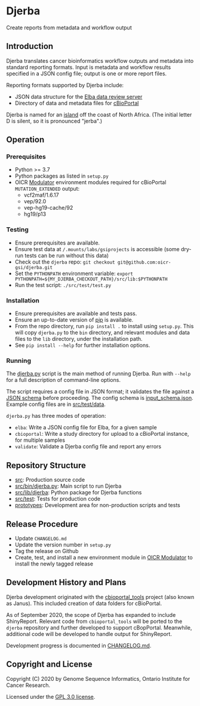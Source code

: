 # Djerba

Create reports from metadata and workflow output

## Introduction

Djerba translates cancer bioinformatics workflow outputs and metadata into standard reporting formats. Input is metadata and workflow results specified in a JSON config file; output is one or more report files.

Reporting formats supported by Djerba include:
- JSON data structure for the [Elba data review server](https://github.com/oicr-gsi/Elba)
- Directory of data and metadata files for [cBioPortal](https://cbioportal.org/)

Djerba is named for an [island](https://en.wikipedia.org/wiki/Djerba) off the coast of North Africa. (The initial letter D is silent, so it is pronounced "jerba".)

## Operation

### Prerequisites

- Python >= 3.7
- Python packages as listed in `setup.py`
- OICR [Modulator](https://gitlab.oicr.on.ca/ResearchIT/modulator) environment modules required for cBioPortal `MUTATION_EXTENDED` output:
  - vcf2maf/1.6.17
  - vep/92.0
  - vep-hg19-cache/92
  - hg19/p13

### Testing

- Ensure prerequisites are available.
- Ensure test data at `/.mounts/labs/gsiprojects` is accessible (some dry-run tests can be run without this data)
- Check out the `djerba` repo: `git checkout git@github.com:oicr-gsi/djerba.git`
- Set the `PYTHONPATH` environment variable: `export PYTHONPATH=${MY_DJERBA_CHECKOUT_PATH}/src/lib:$PYTHONPATH`
- Run the test script: `./src/test/test.py`

### Installation

- Ensure prerequisites are available and tests pass.
- Ensure an up-to-date version of [pip](https://pypi.org/project/pip/) is available.
- From the repo directory, run `pip install .` to install using `setup.py`. This will copy `djerba.py` to the `bin` directory, and relevant modules and data files to the `lib` directory, under the installation path.
- See `pip install --help` for further installation options.

### Running

The [djerba.py](./src/bin/djerba.py) script is the main method of running Djerba. Run with `--help` for a full description of command-line options.

The script requires a config file in JSON format; it validates the file against a [JSON schema](https://json-schema.org/) before proceeding. The config schema is [input_schema.json](src/lib/djerba/data/input_schema.json). Example config files are in [src/test/data](src/test/data).

`djerba.py` has three modes of operation:
- `elba`: Write a JSON config file for Elba, for a given sample
- `cbioportal`: Write a study directory for upload to a cBioPortal instance, for multiple samples
- `validate`: Validate a Djerba config file and report any errors

## Repository Structure

- [src](./src): Production source code
- [src/bin/djerba.py](./src/bin/djerba.py): Main script to run Djerba
- [src/lib/djerba](./src/lib/djerba): Python package for Djerba functions
- [src/test](./src/test): Tests for production code
- [prototypes](./prototypes): Development area for non-production scripts and tests

## Release Procedure

- Update `CHANGELOG.md`
- Update the version number in `setup.py`
- Tag the release on Github
- Create, test, and install a new environment module in [OICR Modulator](https://gitlab.oicr.on.ca/ResearchIT/modulator) to install the newly tagged release

## Development History and Plans

Djerba development originated with the [cbioportal_tools](https://github.com/oicr-gsi/cbioportal_tools) project (also known as Janus). This included creation of data folders for cBioPortal.

As of September 2020, the scope of Djerba has expanded to include ShinyReport. Relevant code from `cbioportal_tools` will be ported to the `djerba` repository and further developed to support cBopPortal. Meanwhile, additional code will be developed to handle output for ShinyReport.

Development progress is documented in [CHANGELOG.md](./CHANGELOG.md).

## Copyright and License

Copyright (C) 2020 by Genome Sequence Informatics, Ontario Institute for Cancer Research.

Licensed under the [GPL 3.0 license](https://www.gnu.org/licenses/gpl-3.0.en.html).
